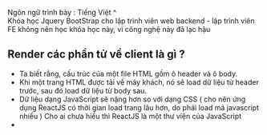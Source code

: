 Ngôn ngữ trình bày : Tiếng Việt ^  
Khóa học Jquery BootStrap cho lập trình viên web backend - lập trình viên FE không nên học khóa học này, vì công nghệ này đã lạc hậu   
## Render các phần tử về client là gì ?
- Ta biết rằng, cấu trúc của một file HTML gồm ô header và ô body.  
- Khi một trang HTML được tải về máy khách, nó sẽ load dữ liệu từ header trước, sau đó load dữ liệu từ body sau.
- Dữ liệu dạng JavaScript sẽ nặng hơn so với dạng CSS ( cho nên ứng dụng ReactJS có thời gian load trang lâu hơn, do phải load mã javascript nhiều ) 
Cho ai chưa hiểu thì ReactJS là một thư viện của JavaScript
- 
